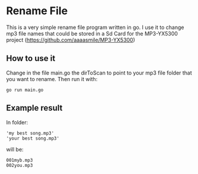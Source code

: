 # Rename File
This is a very simple rename file program written in go.
I use it to change mp3 file names that could be stored in a Sd Card for the MP3-YX5300 project (https://github.com/aaaasmile/MP3-YX5300) 

## How to use it
Change in the file main.go the dirToScan to point to your mp3 file folder that you want to rename.
Then run it with:

    go run main.go

## Example result
In folder:

    'my best song.mp3'
    'your best song.mp3'

will be:

    001myb.mp3
    002you.mp3
